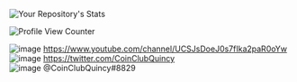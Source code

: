 ![Your Repository's Stats](https://github-readme-stats.vercel.app/api?username=CoinClubQuincy&show_icons=true)

![Profile View Counter](https://komarev.com/ghpvc/?username=CoinClubQuincy)

  
![image](https://img.shields.io/badge/YouTube-FF0000?style=for-the-badge&logo=youtube&logoColor=white) https://www.youtube.com/channel/UCSJsDoeJ0s7fIka2paR0oYw  
![image](https://img.shields.io/badge/Twitter-1DA1F2?style=for-the-badge&logo=twitter&logoColor=white) https://twitter.com/CoinClubQuincy  
![image](https://img.shields.io/badge/Discord-5865F2?style=for-the-badge&logo=discord&logoColor=white) @CoinClubQuincy#8829  


<!--
**CoinClubQuincy/CoinClubQuincy** is a ✨ _special_ ✨ repository because its `README.md` (this file) appears on your GitHub profile.

Here are some ideas to get you started:

- 🔭 I’m currently working on ...
- 🌱 I’m currently learning ...
- 👯 I’m looking to collaborate on ...
- 🤔 I’m looking for help with ...
- 💬 Ask me about ...
- 📫 How to reach me: ...
- 😄 Pronouns: ...
- ⚡ Fun fact: ...
-->
